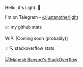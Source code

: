 Hello, it's Light. :wave:

 I'm on Telegram - [@justanotherlight](https://t.me/justanotherlight)

:chart_with_upwards_trend: my github stats

WIP. \[Coming soon (probably)\]

:bulb: :mag: stackoverflow stats  

[![Mahesh Bansod's StackOverflow](https://github-readme-stackoverflow.vercel.app/?userID=1443630&layout=compact&theme=dark)](https://stackoverflow.com/users/1443630/mahesh-bansod)
